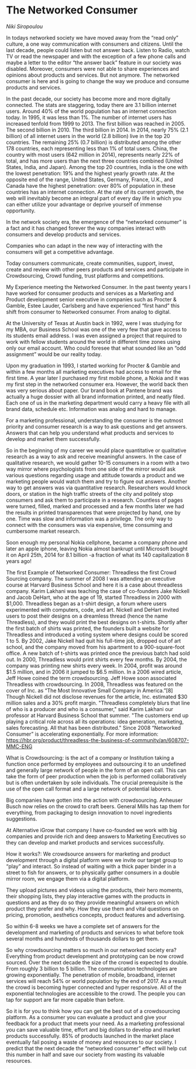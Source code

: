 # The Networked Consumer

*Niki Siropoulou*

In todays networked society we have moved away from the “read only” culture, a one way communication with consumers and citizens. Until the last decade, people could listen but not answer back. Listen to Radio, watch TV or read the newspaper and with the exception of a few phone calls and maybe a letter to the editor “the answer back” feature in our society was disabled. Moreover, consumers were not able to share experiences and opinions about products and services. But not anymore. The networked consumer is here and is going to change the way we produce and consume products and services.

In the past decade, our society has become more and more digitally connected. The stats are staggering, today there are 3.1 billion internet users. Around 40% of the world population has an internet connection today. In 1995, it was less than 1%. The number of internet users has increased tenfold from 1999 to 2013.
The first billion was reached in 2005. The second billion in 2010. The third billion in 2014. In 2014, nearly 75% (2.1 billion) of all internet users in the world (2.8 billion) live in the top 20 countries. The remaining 25% (0.7 billion) is distributed among the other 178 countries, each representing less than 1% of total users.  China, the country with most users (642 million in 2014), represents nearly 22% of total, and has more users than the next three countries combined (United States, India, and Japan). Among the top 20 countries, India is the one with the lowest penetration: 19% and the highest yearly growth rate. At the opposite end of the range, United States, Germany, France, U.K., and Canada have the highest penetration: over 80% of population in these countries has an internet connection. At the rate of its current growth, the web will inevitably become an integral part  of every day life in which you can either utilize your advantage or deprive yourself of immense opportunity. 

In the network society era, the emergence of the “networked consumer” is a fact and it has changed forever the way companies interact with consumers and develop products and services.

Companies who can adapt in the new way of interacting with the consumers will get a competitive advantage.

Today consumers communicate, create communities, support, invest, create and review with other peers products and services and participate in Crowdsourcing, Crowd funding, trust platforms and competitions. 

My Experience meeting the Networked Consumer.
In the past twenty years I have worked for consumer products and services as a  Marketing and Product development senior executive in companies such as Procter & Gamble, Estee Lauder, Carlsberg and have experienced “first hand” this shift from consumer to Networked consumer. From analog to digital.

At the University of Texas at Austin back in 1992, were I was studying for my MBA, our Business School was one of the very few that gave access to its students  email address. I was even assigned a project that required to work  with fellow students around the world in different time zones using only our email account. Who could foresee that what sounded like an “odd assignment” would be our reality today. 

Upon my graduation in 1993, I started working for Procter & Gamble and within a few months all marketing executives had access to email for the first time. A year later I purchased my first mobile phone, a Nokia and it was my first step in the networked consumer era. 
However, the world back then was very serious about paper. Our brand book at Pantene brand was actually a huge dossier with all brand information printed, and neatly filed. Each one of us in the marketing department would carry a heavy file with all brand data, schedule etc.  Information was analog and hard to manage.

For a marketing professional, understanding the consumer is the outmost priority and consumer research is a way to ask questions and get answers. Answers that can help you understand what products and services to develop and market them successfully.

So in the beginning of my career we would place quantitative or qualitative research as a way to ask and receive meaningful answers. In the case of qualitative research, we would gather 10-15 consumers in a room with a two way mirror where psychologists from one side of the mirror would ask various questions regarding usage and attitude towards a product and we marketing people would watch them and try to figure out answers. Another way to get answers was via quantitative research. Researchers would knock doors, or station in the high traffic streets of the city and politely stop consumers and ask them to participate in a research. Countless of pages were turned, filled, marked and processed and a few months later we had the results in printed transparences that were projected by hand, one by one. Time was slow and information was a privilege. The only way to connect with the consumers was via expensive, time consuming and cumbersome market research. 

Soon enough my personal Nokia cellphone, became a company phone and later an apple iphone, leaving Nokia almost bankrupt until Microsoft  bought it on April 25th, 2014  for 8.1 billion  -a fraction of what its  140 capitalization 8 years ago!

The first Example of Networked Consumer: Threadless the first Crowd Sourcing company.
The summer of 2008 I was attending an executive course at Harvard Business School and here it is a case about threadless company. 
Karim Lakhani was teaching the case of co-founders Jake Nickell and Jacob DeHart, who at the age of 19, started Threadless in 2000 with $1,000. Threadless began as a t-shirt design, a forum where users experimented with computers, code, and art. Nickell and DeHart invited users to post their designs on a dreamless thread (hence the name Threadless), and they would print the best designs on t-shirts.
Shortly after the first batch of shirts was printed, the founders built a website for Threadless and introduced a voting system where designs could be scored 1 to 5. By 2002, Jake Nickell had quit his full-time job, dropped out of art school, and the company moved from his apartment to a 900-square-foot office.
A new batch of t-shirts was printed once the previous batch had sold out. In 2000, Threadless would print shirts every few months. By 2004, the company was printing new shirts every week. In 2004, profit was around $1.5 million, and in 2006 it jumped to $6.5 million.
In a 2006 wired article, Jeff Howe coined the term crowdsourcing. Jeff Howe soon associated Threadless with crowdsourcing.
In 2008, Threadless was featured on the cover of Inc. as “The Most Innovative Small Company in America.”[8] Though Nickell did not disclose revenues for the article, Inc. estimated $30 million sales and a 30% profit margin. "Threadless completely blurs that line of who is a producer and who is a consumer," said Karim Lakhani our professor at Harvard Business School that summer. "The customers end up playing a critical role across all its operations: idea generation, marketing, sales forecasting. All that has been distributed." Since 2008 “Networked Consumer” is accelerating exponentially.
For more information: https://hbr.org/product/threadless-the-business-of-community/an/608707-MMC-ENG

What is Crowdsourcing: is the act of a company or Institution taking a function once performed by employees and outsourcing it to an undefined and generally large network of people in the form of an open call. This can take the form of peer production when the job is performed collaboratively but is often undertaken by sole individuals. The crucial prerequisite is the use of the open call format and a large network of potential laborers.

Big companies have gotten into the action with crowdsourcing.  Anheuser Busch now relies on the crowd to craft beers. General Mills has tap  them for everything, from packaging to design innovation to novel ingredients suggestions. 

At Alternative iGrow that company I have co-founded we work with big companies and provide  rich and deep answers to Marketing Executives so they can develop and market products and services successfully. 

How it works?: 
We crowdsource answers for marketing and product development through a digital platform were we invite our target group to “play” and interact. So instead of waiting with a thick paper binder in a street to fish for answers, or to physically gather consumers in a double mirror room, we engage them via a digital platform. 

They upload pictures and videos using the products, their hero moments, their shopping lists, they play interactive games with the products in questions and as they do so they provide meaningful answers on which product they prefer and why. How they use them and vital questions on pricing, promotion, aesthetics concepts, product features and advertising.

So within 6-8 weeks we have a complete set of answers for the development and marketing of products and services to what before took several months and hundreds of thousands dollars to get them. 

So why crowdsourcing matters so much in our networked society era?
Everything from product development and prototyping can be now crowd sourced. 
Over the next decade the size of the crowd is expected to double. From roughly 3 billion to 5 billion.
The communication technologies are growing exponentially. The penetration of mobile, broadband, internet services will reach 54% or world population by the end of 2017. As  a result the crowd is becoming hyper connected and hyper responsive. 
All of the exponential technologies are accessible to the crowd. The people you can tap for support are far more capable than before.  

So it is for you to think how you can get the best out of a crowdsourcing platform. As a consumer you can evaluate a product and give your feedback for a product that meets your need. As a marketing professional you can save valuable time, effort and big dollars to develop and market products successfully.
85% of products launched in the market place eventually fail posing a waste of money and resources to our society. I predict that the next decade the “networked consumer” effect will help cut this number in half and save our society from wasting its valuable resources.